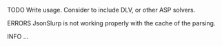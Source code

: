 TODO
Write usage.
Consider to include DLV, or other ASP solvers.

ERRORS
JsonSlurp is not working properly with the cache of the parsing.

INFO
...

